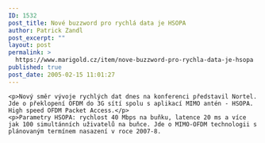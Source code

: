 ```yaml
---
ID: 1532
post_title: Nové buzzword pro rychlá data je HSOPA
author: Patrick Zandl
post_excerpt: ""
layout: post
permalink: >
  https://www.marigold.cz/item/nove-buzzword-pro-rychla-data-je-hsopa
published: true
post_date: 2005-02-15 11:01:27
---
```

	<p>Nový směr vývoje rychlých dat dnes na konferenci představil Nortel. Jde o překlopení OFDM do 3G sítí spolu s aplikací MIMO antén - HSOPA. High speed OFDM Packet Access.</p>
	<p>Parametry HSOPA: rychlost 40 Mbps na buňku, latence 20 ms a více jak 100 simultánních uživatelů na buňce. Jde o MIMO-OFDM technologii s plánovaným termínem nasazení v roce 2007-8.
</p>